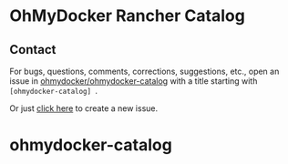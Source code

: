 # OhMyDocker Rancher Catalog

## Contact
For bugs, questions, comments, corrections, suggestions, etc., open an issue in
 [ohmydocker/ohmydocker-catalog](//github.com/ohmydocker/ohmydocker-catalog/issues) with a title starting with `[ohmydocker-catalog] `.

Or just [click here](//github.com/ohmydocker/ohmydocker-catalog/issues/new?title=%5Bohmydocker-catalog%5D%20) to create a new issue.
# ohmydocker-catalog
